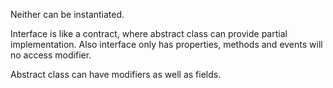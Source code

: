 Neither can be instantiated.

Interface is like a contract, where abstract class can provide partial implementation.
Also interface only has properties, methods and events will no access modifier.

Abstract class can have modifiers as well as fields.